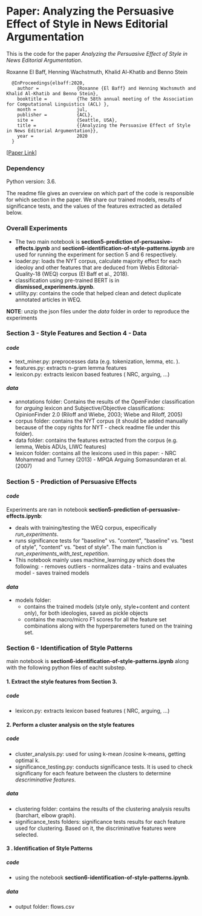 # Paper: Analyzing the Persuasive Effect of Style in News Editorial Argumentation

This is the code for the paper *Analyzing the Persuasive Effect of Style in News Editorial Argumentation*.

Roxanne El Baff, Henning Wachstmuth, Khalid Al-Khatib and Benno Stein


      @InProceedings{elbaff:2020,
        author =              {Roxanne {El Baff} and Henning Wachsmuth and Khalid Al-Khatib and Benno Stein},
        booktitle =           {The 58th annual meeting of the Association for Computational Linguistics (ACL) },
        month =               jul,
        publisher =           {ACL},
        site =                {Seattle, USA},
        title =               {{Analyzing the Persuasive Effect of Style in News Editorial Argumentation}},
        year =                2020
      }
    
[[Paper Link]()] 


### Dependency
Python version: 3.6.

The readme file gives an overview on which part of the code is responsible for which section in the paper. We share our trained models, results of significance tests, and the values of the features extracted as detailed below.


### Overall Experiments

  - The two main notebook is **section5-prediction of-persuasive-effects.ipynb** and **section6-identification-of-style-patterns.ipynb** are used for running the experiment for section 5 and 6 respectively. 
  - loader.py: loads the NYT corpus, calculate majority effect for each ideoloy and other features that are deduced from Webis Editorial-Quality-18 (WEQ) corpus (El Baff et al.,
  2018). 
  - classification using pre-trained BERT is in **dismissed_experiments.ipynb**.
  - utility.py: contains the code that helped clean and detect duplicate annotated articles in WEQ.

  **NOTE**: unzip the json files under the *data* folder in order to reproduce the experiments


### Section 3 - Style Features and Section 4 - Data

#### *code*
   - text_miner.py: preprocesses data (e.g. tokenization, lemma, etc. ).
   - features.py: extracts n-gram lemma features
   - lexicon.py: extracts lexicon based features ( NRC, arguing, ...)
   
#### *data*
  - annotations folder: Contains the results of the OpenFinder classification for *arguing* lexicon and Subjective/Objective classifications: OpinionFinder 2.0 (Riloff and
Wiebe, 2003; Wiebe and Riloff, 2005)
  - corpus folder: contains the NYT corpus (it should be added manually because of the copy rights for NYT - check readme file under this folder).  
  - data folder: contains the features extracted from the corpus (e.g. lemma, Webis ADUs, LIWC features)
  - lexicon folder: contains all the lexicons used in this paper:
          -  NRC Mohammad and Turney (2013)
          -  MPQA Arguing Somasundaran et al. (2007)
          
          
### Section 5 - Prediction of Persuasive Effects

#### *code*
 Experiments are ran in notebook **section5-prediction of-persuasive-effects.ipynb**:  
  - deals with training/testing the WEQ corpus, especifically *run_experiments*. 
  - runs significance tests for "baseline" vs. "content", "baseline" vs. "best of style", "content" vs. "best of style". The main function is *run_experiments_with_test_repetition*.
  - This notebook mainly uses machine_learning.py which does the following:
              - removes outliers
              - normalizes data
              - trains and evaluates model
              - saves trained models
              
#### *data*
  - models folder: 
      - contains the trained models (style only, style+content and content only), for both ideologies, saved as pickle objects
      - contains the macro/micro F1 scores for all the feature set combinations along with the hyperparemeters tuned on the training set.


### Section 6 - Identification of Style Patterns

main notebook is **section6-identification-of-style-patterns.ipynb** along with the following python files of eacht substep.

#### 1.  Extract the style features from Section 3.

##### *code*
 - lexicon.py: extracts lexicon based features ( NRC, arguing, ...)


#### 2. Perform a cluster analysis on the style features

##### *code*
 - cluster_analysis.py: used for using k-mean /cosine k-means, getting optimal k.
 - significance_testing.py: conducts significance tests. It is used to check significany for each feature between the clusters to determine *descriminative features*.

##### *data*
- clustering folder: contains the results of the clustering analysis results (barchart, elbow graph).
 - significance_tests folders: significance tests results for each feature used for clustering. Based on it, the discriminative features were selected.


#### 3 . Identification of Style Patterns

##### *code*

 - using the notebook **section6-identification-of-style-patterns.ipynb**. 

##### *data*
  - output folder: flows.csv
